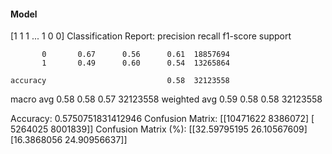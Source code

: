 #### Model
[1 1 1 ... 1 0 0]
Classification Report:
              precision    recall  f1-score   support

           0       0.67      0.56      0.61  18857694
           1       0.49      0.60      0.54  13265864

    accuracy                           0.58  32123558
   macro avg       0.58      0.58      0.57  32123558
weighted avg       0.59      0.58      0.58  32123558

Accuracy: 0.5750751831412946
Confusion Matrix:
[[10471622  8386072]
 [ 5264025  8001839]]
Confusion Matrix (%):
[[32.59795195 26.10567609]
 [16.3868056  24.90956637]]
